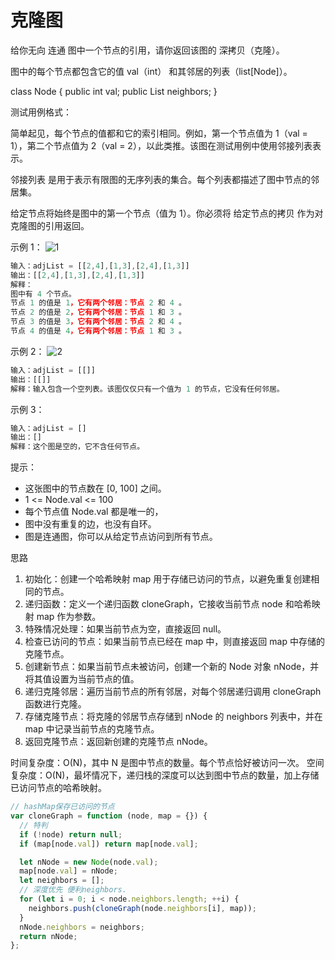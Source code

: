 # 克隆图

给你无向 连通 图中一个节点的引用，请你返回该图的 深拷贝（克隆）。

图中的每个节点都包含它的值 val（int） 和其邻居的列表（list[Node]）。

class Node {
public int val;
public List<Node> neighbors;
}

测试用例格式：

简单起见，每个节点的值都和它的索引相同。例如，第一个节点值为 1（val = 1），第二个节点值为 2（val = 2），以此类推。该图在测试用例中使用邻接列表表示。

邻接列表 是用于表示有限图的无序列表的集合。每个列表都描述了图中节点的邻居集。

给定节点将始终是图中的第一个节点（值为 1）。你必须将 给定节点的拷贝 作为对克隆图的引用返回。

示例 1：
![1](https://assets.leetcode-cn.com/aliyun-lc-upload/uploads/2020/02/01/133_clone_graph_question.png)

```javascript
输入：adjList = [[2,4],[1,3],[2,4],[1,3]]
输出：[[2,4],[1,3],[2,4],[1,3]]
解释：
图中有 4 个节点。
节点 1 的值是 1，它有两个邻居：节点 2 和 4 。
节点 2 的值是 2，它有两个邻居：节点 1 和 3 。
节点 3 的值是 3，它有两个邻居：节点 2 和 4 。
节点 4 的值是 4，它有两个邻居：节点 1 和 3 。
```

示例 2：
![2](https://assets.leetcode-cn.com/aliyun-lc-upload/uploads/2020/02/01/graph.png)

```javascript
输入：adjList = [[]]
输出：[[]]
解释：输入包含一个空列表。该图仅仅只有一个值为 1 的节点，它没有任何邻居。
```

示例 3：

```javascript
输入：adjList = []
输出：[]
解释：这个图是空的，它不含任何节点。
```

提示：

- 这张图中的节点数在 [0, 100] 之间。
- 1 <= Node.val <= 100
- 每个节点值 Node.val 都是唯一的，
- 图中没有重复的边，也没有自环。
- 图是连通图，你可以从给定节点访问到所有节点。

思路

1. 初始化：创建一个哈希映射 map 用于存储已访问的节点，以避免重复创建相同的节点。
2. 递归函数：定义一个递归函数 cloneGraph，它接收当前节点 node 和哈希映射 map 作为参数。
3. 特殊情况处理：如果当前节点为空，直接返回 null。
4. 检查已访问的节点：如果当前节点已经在 map 中，则直接返回 map 中存储的克隆节点。
5. 创建新节点：如果当前节点未被访问，创建一个新的 Node 对象 nNode，并将其值设置为当前节点的值。
6. 递归克隆邻居：遍历当前节点的所有邻居，对每个邻居递归调用 cloneGraph 函数进行克隆。
7. 存储克隆节点：将克隆的邻居节点存储到 nNode 的 neighbors 列表中，并在 map 中记录当前节点的克隆节点。
8. 返回克隆节点：返回新创建的克隆节点 nNode。

时间复杂度：O(N)，其中 N 是图中节点的数量。每个节点恰好被访问一次。
空间复杂度：O(N)，最坏情况下，递归栈的深度可以达到图中节点的数量，加上存储已访问节点的哈希映射。

```javascript
// hashMap保存已访问的节点
var cloneGraph = function (node, map = {}) {
  // 特判
  if (!node) return null;
  if (map[node.val]) return map[node.val];

  let nNode = new Node(node.val);
  map[node.val] = nNode;
  let neighbors = [];
  // 深度优先 便利neighbors.
  for (let i = 0; i < node.neighbors.length; ++i) {
    neighbors.push(cloneGraph(node.neighbors[i], map));
  }
  nNode.neighbors = neighbors;
  return nNode;
};
```

